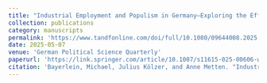```yaml
---
title: "Industrial Employment and Populism in Germany—Exploring the Effect of Actual and Looming Decline"
collection: publications
category: manuscripts
permalink: 'https://www.tandfonline.com/doi/full/10.1080/09644008.2025.2489409'
date: 2025-05-07
venue: 'German Political Science Quarterly'
paperurl: 'https://link.springer.com/article/10.1007/s11615-025-00606-w'
citation: 'Bayerlein, Michael, Julius Kölzer, and Anne Metten. "Industrial Employment and Populism in Germany—Exploring the Effect of Actual and Looming Decline." Politische Vierteljahresschrift (2025): 1-32.'
---
```


